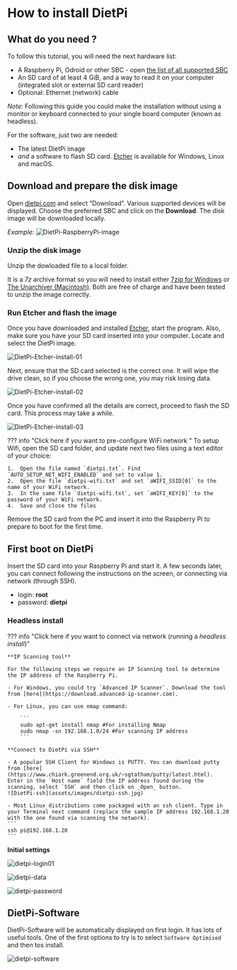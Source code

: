 # How to install DietPi

## What do you need ?

To follow this tutorial, you will need the next hardware list:

 - A Raspberry Pi, Odroid or other SBC - open [the list of all supported SBC](../hardware-supported_sbc/)
 - An SD card of at least 4 GiB, and a way to read it on your computer (integrated slot or external SD card reader)
 - Optional: Ethernet (network) cable

_Note_: Following this guide you could make the installation without using a monitor or keyboard connected to your single board computer (known as headless). 

For the software, just two are needed:

 - The latest DietPi image
 - _and_ a software to flash SD card. [Etcher](https://etcher.io/) is available for Windows, Linux and macOS.

## Download and prepare the disk image
Open [dietpi.com](https://dietpi.com#download) and select “Download”. Various supported devices will be displayed. Choose the preferred SBC and click on the **Download**. The disk image will be downloaded locally. 

_Example:_
![DietPi-RaspberryPi-image](assets/images/DietPi-RaspberryPi-image.jpg)

### Unzip the disk image 

Unzip the dowloaded file to a local folder. 

It is a _7z_ archive format so you will need to install either [7zip for Windows](https://www.7-zip.org/) or [The Unarchiver (Macintosh)](https://wakaba.c3.cx/s/apps/unarchiver.html). Both are free of charge and have been tested to unzip the image correctly.

### Run Etcher and flash the image 

Once you have downloaded and installed [Etcher](https://etcher.io/), start the program. Also, make sure you have your SD card inserted into your computer.
Locate and select the DietPi image.

![DietPi-Etcher-install-01](assets/images/DietPi-Etcher-install-01.jpg)

Next, ensure that the SD card selected is the correct one. It will wipe the drive clean, so if you choose the wrong one, you may risk losing data.

![DietPi-Etcher-install-02](assets/images/DietPi-Etcher-install-02.jpg)

Once you have confirmed all the details are correct, proceed to flash the SD card. This process may take a while.

![DietPi-Etcher-install-03](assets/images/DietPi-Etcher-install-03.jpg)

??? info "Click here if you want to pre-configure WiFi network " 
	To setup Wifi, open the SD card folder, and update next two files using a text editor of your choice:

	1.  Open the file named `dietpi.txt`. Find `AUTO_SETUP_NET_WIFI_ENABLED` and set to value 1.
	2.  Open the file `dietpi-wifi.txt` and set `aWIFI_SSID[0]` to the name of your WiFi network. 
    3.  In the same file `dietpi-wifi.txt`, set `aWIFI_KEY[0]` to the password of your WiFi network.
    4.  Save and close the files

Remove the SD card from the PC and insert it into the Raspberry Pi to prepare to boot for the first time. 

## First boot on DietPi

Insert the SD card into your Raspberry Pi and start it. A few seconds later, you can connect following the instructions on the screen, or connecting via network (through SSH).

- login: **root**
- password: **dietpi**

### Headless install

??? info "Click here if you want to connect via network (running a _headless install_)" 

    **IP Scanning tool**

    For the following steps we require an IP Scanning tool to determine the IP address of the Raspberry Pi. 
    
	- For Windows, you could try `Advanced IP Scanner`. Download the tool from [here](https://download.advanced-ip-scanner.com).
	
	- For Linux, you can use nmap command:

		```
		sudo apt-get install nmap #For installing Nmap
		sudo nmap -sn 192.168.1.0/24 #For scanning IP address
		```

	**Connect to DietPi via SSH**
	
	- A popular SSH Client for Windows is PUTTY. You can download putty from [here](https://www.chiark.greenend.org.uk/~sgtatham/putty/latest.html). Enter in the `Host name` field the IP address found during the scanning, select `SSH` and then click on _Open_ button.
	![DietPi-ssh](assets/images/dietpi-ssh.jpg)

	- Most Linux distributions come packaged with an ssh client. Type in your Terminal next command (replace the sample IP address 192.168.1.20 with the one found via scanning the network).
	```
	ssh pi@192.168.1.20
	```

**Initial settings**

![dietpi-login01](assets/images/dietpi-login01.jpg)

![dietpi-data](assets/images/dietpi-data-policy.jpg)

![dietpi-password](assets/images/dietpi-password-01.jpg)

## DietPi-Software

DietPi-Software will be automatically displayed on first login. It has lots of useful tools. 
One of the first options to try is to select `Software Optimised` and then tos install.

![dietpi-software](assets/images/dietpi-software.jpg)
